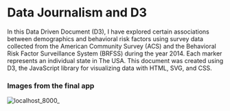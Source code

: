 # Data Journalism and D3   

In this Data Driven Document (D3), I have explored certain associations between demographics and behavioral risk factors using survey data collected from the American Community Survey (ACS) and the Behavioral Risk Factor Surveillance System (BRFSS) during the year 2014. Each marker represents an individual state in The USA.
This document was created using D3, the JavaScript library for visualizing data with HTML, SVG, and CSS.

### Images from the final app

![localhost_8000_](Images/localhost_8000_)

